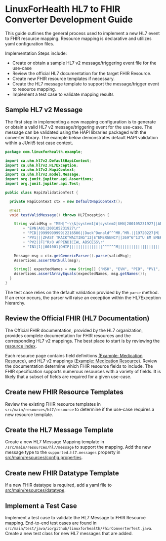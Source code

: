 # LinuxForHealth HL7 to FHIR Converter Development Guide

This guide outlines the general process used to implement a new HL7 event to FHIR resource mapping. Resource mapping is declarative and utilizes yaml configuration files.

Implementation Steps include:

* Create or obtain a sample HL7 v2 message/triggering event file for the use-case
* Review the official HL7 documentation for the target FHIR Resource.
* Create new FHIR resource templates if necessary.
* Create the HL7 message template to support the message/trigger event to resource mapping.
* Implement a test case to validate mapping results


## Sample HL7 v2 Message

The first step in implementing a new mapping configuration is to generate or obtain a valid HL7 v2 message/triggering event for the use-case. The message can be validated using the HAPI libraries packaged with the converter library. The example below demonstrates default HAPI validation within a JUnit5 test case context.

```java
package com.linuxforhealth.example;

import ca.uhn.hl7v2.DefaultHapiContext;
import ca.uhn.hl7v2.HL7Exception;
import ca.uhn.hl7v2.HapiContext;
import ca.uhn.hl7v2.model.Message;
import org.junit.jupiter.api.Assertions;
import org.junit.jupiter.api.Test;

public class HapiValidationTest {

  private HapiContext ctx = new DefaultHapiContext();

  @Test
  void testValidMessage() throws HL7Exception {

    String validMsg = "MSH|^~\\&|system1|W|system2|UHN|200105231927||ADT^A01^ADT_A01|22139243|P|2.4\r"
        + "EVN|A01|200105231927\r"
        + "PID||9999999999|2216506||Duck^Donald^^^MR.^MR.||19720227|M|||123 Foo ST.^^TORONTO^ON^M6G 3E6^CA^H~123 Foo ST.^^TORONTO^ON^M6G 3E6^CA^M|1811|(416)111-1111||E^ENGLISH|S|PATIENT DID NOT INDICATE|211004554\r"
        + "PV1|||ZFAST TRACK^WAITING^13|E^EMERGENCY||369^6^13^U EM EMERGENCY DEPARTMENT^ZFAST TRACK WAITING^FT WAIT 13^FTWAIT13^FT WAITING^FTWAIT13|^MOUSE^MICKEY^M^^DR.^MD|||SUR||||||||I|211004554||||||||||||||||||||W|||||200105231927\r"
        + "PV2||F|^R/O APPENDICIAL ABSCESS\r"
        + "IN1|1||001001|OHIP|||||||||||||||^^^^^^M|||||||||||||||||||||||||^^^^^^M";

    Message msg = ctx.getGenericParser().parse(validMsg);
    Assertions.assertNotNull(msg);

    String[] expectedNames = new String[] {"MSH", "EVN", "PID", "PV1", "PV2", "IN1"};
    Assertions.assertArrayEquals(expectedNames, msg.getNames());
  }
}
```

The test case relies on the default validation provided by the `parse` method. If an error occurs, the parser will raise an exception within the HL7Exception hierarchy.

## Review the Official FHIR (HL7 Documentation)

The Official FHIR documentation, provided by the HL7 organization, provides complete documentation for FHIR resources and the corresponding HL7 v2 mappings. The best place to start is by reviewing the [resource index](https://www.hl7.org/fhir/resourcelist.html).

Each resource page contains field definitions [(Example: Medication Resource)](https://www.hl7.org/fhir/medication.html), and HL7 v2 mappings [(Example: Medication Resource)](https://www.hl7.org/fhir/medication-mappings.html).
Review the documentation determine which FHIR resource fields to include. The FHIR specification supports numerous resources with a variety of fields. It is likely that a subset of fields are required for a given use-case.

## Create new FHIR Resource Templates

Review the existing FHIR resource templates in `src/main/resources/hl7/resource` to determine if the use-case requires a new resource template.

## Create the HL7 Message Template

Create a new HL7 Message Mapping template in `/src/main/resources/hl7/message` to support the mapping.
Add the new message type to the `supported.hl7.messages` property in [src/main/resources/config.properties](src/main/resources/config.properties).

## Create new FHIR Datatype Template

If a new FHIR datatype is required, add a yaml file to [src/main/resources/datatype](src/main/resources/datatype).

## Implement a Test Case

Implement a test case to validate the HL7 Message to FHIR Resource mapping. End-to-end test cases are found in `src/main/test/java/io/github/linuxforhealth/FhirConverterTest.java`. Create a new test class for new HL7 messages that are added.
